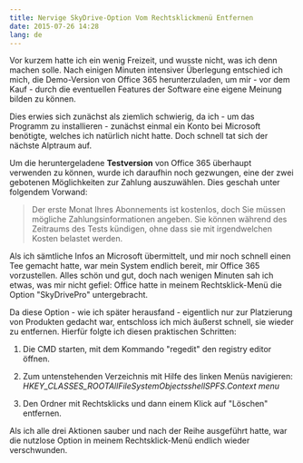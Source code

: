 ```yaml
---
title: Nervige SkyDrive-Option Vom Rechtsklickmenü Entfernen
date: 2015-07-26 14:28
lang: de
---
```


Vor kurzem hatte ich ein wenig Freizeit, und wusste nicht, was ich denn machen solle. Nach einigen Minuten intensiver Überlegung entschied ich mich, die Demo-Version von Office 365 herunterzuladen, um mir - vor dem Kauf - durch die eventuellen Features der Software eine eigene Meinung bilden zu können.

Dies erwies sich zunächst als ziemlich schwierig, da ich - um das Programm zu installieren - zunächst einmal ein Konto bei Microsoft benötigte, welches ich natürlich nicht hatte. Doch schnell tat sich der nächste Alptraum auf.

Um die heruntergeladene **Testversion** von Office 365 überhaupt verwenden zu können, wurde ich daraufhin noch gezwungen, eine der zwei gebotenen Möglichkeiten zur Zahlung auszuwählen. Dies geschah unter folgendem Vorwand:

> Der erste Monat Ihres Abonnements ist kostenlos, doch Sie müssen mögliche Zahlungsinformationen angeben. Sie können während des Zeitraums des Tests kündigen, ohne dass sie mit irgendwelchen Kosten belastet werden.

Als ich sämtliche Infos an Microsoft übermittelt, und mir noch schnell einen Tee gemacht hatte, war mein System endlich bereit, mir Office 365 vorzustellen. Alles schön und gut, doch nach wenigen Minuten sah ich etwas, was mir nicht gefiel: Office hatte in meinem Rechtsklick-Menü die Option "SkyDrivePro" untergebracht.

Da diese Option - wie ich später herausfand - eigentlich nur zur Platzierung von Produkten gedacht war, entschloss ich mich äußerst schnell, sie wieder zu entfernen. Hierfür folgte ich diesen praktischen Schritten:

1. Die CMD starten, mit dem Kommando "regedit" den registry editor öffnen.

2. Zum untenstehenden Verzeichnis mit Hilfe des linken Menüs navigieren: *HKEY_CLASSES_ROOTAllFileSystemObjectsshellSPFS.Context menu*

3. Den Ordner mit Rechtsklicks und dann einem Klick auf "Löschen" entfernen.

Als ich alle drei Aktionen sauber und nach der Reihe ausgeführt hatte, war die nutzlose Option in meinem Rechtsklick-Menü endlich wieder verschwunden.